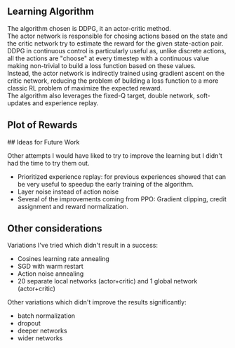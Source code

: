 ## Learning Algorithm

The algorithm chosen is DDPG, it an actor-critic method.  
The actor network is responsible for chosing actions based on the state and the critic network try to estimate the reward for the given state-action pair.  
DDPG in continuous control is particularly useful as, unlike discrete actions, all the actions are "choose" at every timestep with a continuous value making non-trivial to build a loss function based on these values.  
Instead, the actor network is indirectly trained using gradient ascent on the critic network, reducing the problem of building a loss function to a more classic RL problem of maximize the expected reward.  
The algorithm also leverages the fixed-Q target, double network, soft-updates and experience replay.   

## Plot of Rewards



## Ideas for Future Work  
  

Other attempts I would have liked to try to improve the learning but I didn't had the time to try them out.

- Prioritized experience replay: for previous experiences showed that can be very useful to speedup the early training of the algorithm.  
- Layer noise instead of action noise
- Several of the improvements coming from PPO: Gradient clipping, credit assignment and reward normalization.
  

## Other considerations

Variations I've tried which didn't result in a success:  

- Cosines learning rate annealing
- SGD with warm restart
- Action noise annealing 
- 20 separate local networks (actor+critic) and 1 global network (actor+critic)

Other variations which didn't improve the results significantly:

- batch normalization 
- dropout
- deeper networks
- wider networks